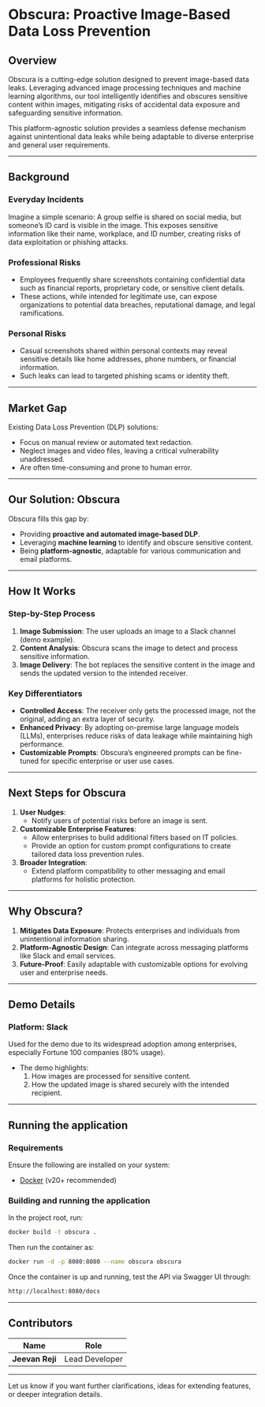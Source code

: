 # **Obscura: Proactive Image-Based Data Loss Prevention**

## **Overview**
Obscura is a cutting-edge solution designed to prevent image-based data leaks. Leveraging advanced image processing techniques and machine learning algorithms, our tool intelligently identifies and obscures sensitive content within images, mitigating risks of accidental data exposure and safeguarding sensitive information.

This platform-agnostic solution provides a seamless defense mechanism against unintentional data leaks while being adaptable to diverse enterprise and general user requirements.

---

## **Background**

### **Everyday Incidents**
Imagine a simple scenario: A group selfie is shared on social media, but someone’s ID card is visible in the image. This exposes sensitive information like their name, workplace, and ID number, creating risks of data exploitation or phishing attacks.  

### **Professional Risks**
- Employees frequently share screenshots containing confidential data such as financial reports, proprietary code, or sensitive client details.
- These actions, while intended for legitimate use, can expose organizations to potential data breaches, reputational damage, and legal ramifications.

### **Personal Risks**
- Casual screenshots shared within personal contexts may reveal sensitive details like home addresses, phone numbers, or financial information.
- Such leaks can lead to targeted phishing scams or identity theft.

---

## **Market Gap**
Existing Data Loss Prevention (DLP) solutions:
- Focus on manual review or automated text redaction.
- Neglect images and video files, leaving a critical vulnerability unaddressed.
- Are often time-consuming and prone to human error.

---

## **Our Solution: Obscura**

Obscura fills this gap by:
- Providing **proactive and automated image-based DLP**.
- Leveraging **machine learning** to identify and obscure sensitive content.
- Being **platform-agnostic**, adaptable for various communication and email platforms.

---

## **How It Works**
### **Step-by-Step Process**
1. **Image Submission**: The user uploads an image to a Slack channel (demo example).
2. **Content Analysis**: Obscura scans the image to detect and process sensitive information.
3. **Image Delivery**: The bot replaces the sensitive content in the image and sends the updated version to the intended receiver.

### **Key Differentiators**
- **Controlled Access**: The receiver only gets the processed image, not the original, adding an extra layer of security.
- **Enhanced Privacy**: By adopting on-premise large language models (LLMs), enterprises reduce risks of data leakage while maintaining high performance.
- **Customizable Prompts**: Obscura’s engineered prompts can be fine-tuned for specific enterprise or user use cases.

---

## **Next Steps for Obscura**
1. **User Nudges**:
   - Notify users of potential risks before an image is sent.
2. **Customizable Enterprise Features**:
   - Allow enterprises to build additional filters based on IT policies.
   - Provide an option for custom prompt configurations to create tailored data loss prevention rules.
3. **Broader Integration**:
   - Extend platform compatibility to other messaging and email platforms for holistic protection.

---

## **Why Obscura?**
1. **Mitigates Data Exposure**: Protects enterprises and individuals from unintentional information sharing.
2. **Platform-Agnostic Design**: Can integrate across messaging platforms like Slack and email services.
3. **Future-Proof**: Easily adaptable with customizable options for evolving user and enterprise needs.

---

## **Demo Details**
### **Platform**: Slack
Used for the demo due to its widespread adoption among enterprises, especially Fortune 100 companies (80% usage).

- The demo highlights:
  1. How images are processed for sensitive content.
  2. How the updated image is shared securely with the intended recipient.

---

## **Running the application**
### **Requirements**
Ensure the following are installed on your system:

- [Docker](https://docs.docker.com/get-docker/) (v20+ recommended)
### **Building and running the application**
In the project root, run:

```bash
docker build -t obscura .
```
Then run the container as:
```bash
docker run -d -p 8080:8080 --name obscura obscura
```
Once the container is up and running, test the API via Swagger UI through:
```bash
http://localhost:8080/docs
```
---

## **Contributors**
| Name                   | Role                                    |
|------------------------|-----------------------------------------|
| **Jeevan Reji**        | Lead Developer                          |


---

Let us know if you want further clarifications, ideas for extending features, or deeper integration details.
